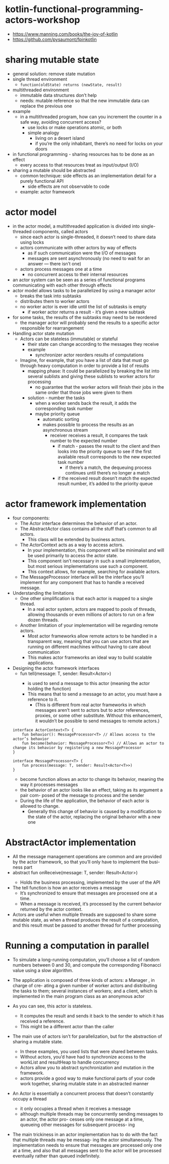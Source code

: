 # kotlin-functional-programming-actors-workshop
* https://www.manning.com/books/the-joy-of-kotlin
* https://github.com/pysaumont/fpinkotlin

# sharing mutable state
* general solution: remove state mutation
* single thread environment
    * `function(oldState) returns (newState, result)`
* multithreaded environment
    * immutable data structures don’t help
    * needs: mutable reference so that the new immutable data can replace the previous one
* example
    * in a multithreaded program, how can you increment the counter in a safe way, avoiding 
    concurrent access?
        * use locks or make operations atomic, or both
        * simple analogy
            * living on a desert island
            * if you’re the only inhabitant, there’s no need for locks on your doors
* in functional programming - sharing resources has to be done as an effect
    * every access to that resources treat as input/output (I/O)
* sharing a mutable should be abstracted
    * common technique: side effects as an implementation detail for a purely functional API
        * side effects are not observable to code
    * example: actor framework
    
# actor model
* in the actor model, a multithreaded application is divided into single-threaded components, called actors 
    * since each actor is single-threaded, it doesn’t need to share data using locks
    * actors communicate with other actors by way of effects
        * as if such communication were the I/O of messages
        * messages are sent asynchronously (no need to wait for an answer — there isn’t one)
    * actors process messages one at a time 
        * no concurrent access to their internal resources
* an actor system can be seen as a series of functional programs communicating with each other 
through effects
* actor model allows tasks to be parallelized by using a manager actor
    * breaks the task into subtasks
    * distributes them to worker actors
    * no worker actor is ever idle until the list of subtasks is empty
        * if worker actor returns a result - it’s given a new subtask
* for some tasks, the results of the subtasks may need to be reordered
    * the manager actor will probably send the results to a specific actor responsible for rearrangement
* Handling actor state mutation
    * Actors can be stateless (immutable) or stateful
        * their state can change according to the messages they receive
        * example
            * synchronizer actor reorders results of computations
    * Imagine, for example, that you have a list of data that must go through heavy computation in order 
    to provide a list of results
        * mapping phase: It could be parallelized by breaking the list into several sublists and giving these 
        sublists to worker actors for processing
            * no guarantee that the worker actors will finish their jobs in the same order that those 
            jobs were given to them
        * solution - number the tasks 
            * when a worker sends back the result, it adds the corresponding task number
            * maybe priority queue
                * automatic sorting
                * makes possible to process the results as an asynchronous stream
                    * receiver receives a result, it compares the task number to the expected number
                        * if match - passes the result to the client and then looks into the priority queue to
                        see if the first available result corresponds to the new expected task number
                            * if there’s a match, the dequeuing process continues until there’s no longer 
                            a match
                        * if the received result doesn’t match the expected result number, it’s added to 
                        the priority queue

# actor framework implementation
* four components:
  * The Actor interface determines the behavior of an actor.
  * The AbstractActor class contains all the stuff that’s common to all actors. 
    * This class will be extended by business actors.
  * The ActorContext acts as a way to access actors. 
    * In your implementation, this component will be minimalist and will be used primarily to access 
    the actor state. 
    * This component isn’t necessary in such a small implementation, but most serious implementations 
    use such a component. 
    * This context allows, for example, searching for available actors.
  * The MessageProcessor interface will be the interface you’ll implement for any component that has 
  to handle a received message.
* Understanding the limitations
    * One other simplification is that each actor is mapped to a single thread. 
        * In a real actor system, actors are mapped to pools of threads, allowing thousands or even 
        millions of actors to run on a few dozen threads.
    * Another limitation of your implementation will be regarding remote actors. 
        * Most actor frameworks allow remote actors to be handled in a transparent way, meaning that
        you can use actors that are running on different machines without having to care about
        communication
        * This makes actor frameworks an ideal way to build scalable applications.
* Designing the actor framework interfaces
    * fun tell(message: T, sender: Result<Actor<T>>)
        * is used to send a message to this actor (meaning the actor holding the function)
        * This means that to send a message to an actor, you must have a reference to
          it. 
          * (This is different from real actor frameworks in which messages aren’t sent to actors
          but to actor references, proxies, or some other substitute. Without this enhancement,
          it wouldn’t be possible to send messages to remote actors.)
    ```
    interface ActorContext<T> {
        fun behavior(): MessageProcessor<T> // Allows access to the actor’s behavior
        fun become(behavior: MessageProcessor<T>) // Allows an actor to change its behavior by registering a new MessageProcessor
    }
  
    interface MessageProcessor<T> {
        fun process(message: T, sender: Result<Actor<T>>)
    }
    ```
    * become function allows an actor to change its behavior, meaning the way it processes messages
    * the behavior of an actor looks like an effect, taking as its argument a pair com-
      posed of the message to process and the sender
    * During the life of the application, the behavior of each actor is allowed to change.
      * Generally this change of behavior is caused by a modification to the state of the actor,
      replacing the original behavior with a new one
# AbstractActor implementation
* All the message management operations are common and
  are provided by the actor framework, so that you’ll only have to implement the busi-
  ness part
* abstract fun onReceive(message: T, sender: Result<Actor<T>>)
    * Holds the business processing, implemented by the user of the API
* The tell function is how an actor receives a message
    * It’s synchronized to ensure that messages are processed one at a time.
    * When a message is received, it’s
      processed by the current behavior
      returned by the actor context.
* Actors are useful when multiple threads are supposed to share some
  mutable state, as when a thread produces the result of a computation, and this result
  must be passed to another thread for further processing
# Running a computation in parallel
* To simulate a long-running computation, you’ll choose a
  list of random numbers between 0 and 30, and compute the corresponding Fibonacci
  value using a slow algorithm.
* The application is composed of three kinds of actors: a Manager , in charge of cre-
  ating a given number of worker actors and distributing the tasks to them; several
  instances of workers; and a client, which is implemented in the main program class
  as an anonymous actor
* As you can see, this actor is stateless. 
    * It computes the result and sends it back to the sender to which it has received a reference.
    * This might be a different actor than the caller

* The main use of actors isn’t for parallelization, but for the abstraction of sharing a
mutable state. 
    * In these examples, you used lists that were shared between tasks. 
    * Without actors, you’d have had to synchronize access to the workList and resultHeap to
    handle concurrency
    * Actors allow you to abstract synchronization and mutation in the framework.
    * actors provide a good way to make functional parts of your code work together,
      sharing mutable state in an abstracted manner
* An
  Actor is essentially a concurrent process that doesn’t constantly occupy a thread
  * it only occupies a thread when it receives a message
  * although
    multiple threads may be concurrently sending messages to an actor, the actor pro-
    cesses only one message at a time, queueing other messages for subsequent process-
    ing
* The main trickiness in an actor implementation has to do with the fact that multiple threads may be messag-
  ing the actor simultaneously. The implementation needs to ensure that messages are processed only one at a
  time, and also that all messages sent to the actor will be processed eventually rather than queued indefinitely.
    